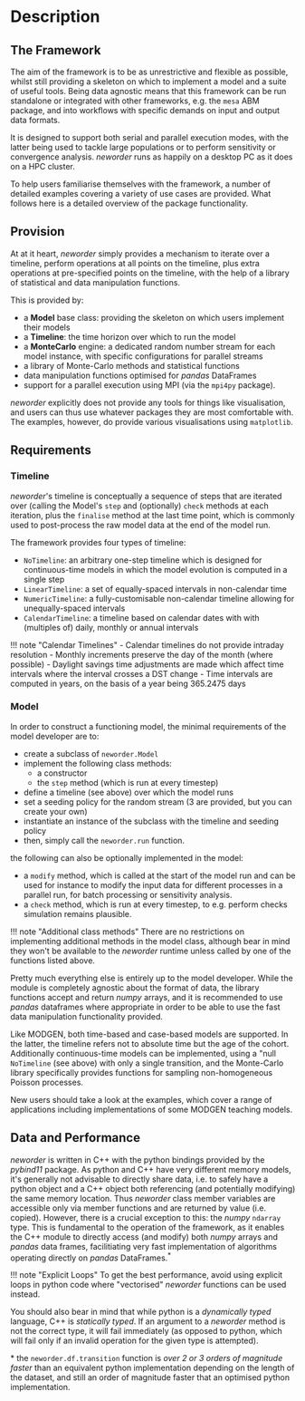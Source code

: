 # Description

## The Framework

The aim of the framework is to be as unrestrictive and flexible as possible, whilst still providing a skeleton on which to implement a model and a suite of useful tools. Being data agnostic means that this framework can be run standalone or integrated with other frameworks, e.g. the `mesa` ABM package, and into workflows with specific demands on input and output data formats.

It is designed to support both serial and parallel execution modes, with the latter being used to tackle large populations or to perform sensitivity or convergence analysis. *neworder* runs as happily on a desktop PC as it does on a HPC cluster.

To help users familiarise themselves with the framework, a number of detailed examples covering a variety of use cases are provided. What follows here is a detailed overview of the package functionality.

## Provision

At at it heart, *neworder* simply provides a mechanism to iterate over a timeline, perform operations at all points on the timeline, plus extra operations at pre-specified points on the timeline, with the help of a library of statistical and data manipulation functions.

This is provided by:

- a **Model** base class: providing the skeleton on which users implement their models
- a **Timeline**: the time horizon over which to run the model
- a **MonteCarlo** engine: a dedicated random number stream for each model instance, with specific configurations for parallel streams
- a library of Monte-Carlo methods and statistical functions
- data manipulation functions optimised for *pandas* DataFrames
- support for a parallel execution using MPI (via the `mpi4py` package).

*neworder* explicitly does not provide any tools for things like visualisation, and users can thus use whatever packages they are most comfortable with. The examples, however, do provide various visualisations using `matplotlib`.

## Requirements

### Timeline

*neworder*'s timeline is conceptually a sequence of steps that are iterated over (calling the Model's `step` and (optionally) `check` methods at each iteration, plus the `finalise` method at the last time point, which is commonly used to post-process the raw model data at the end of the model run.

The framework provides four types of timeline:

- `NoTimeline`: an arbitrary one-step timeline which is designed for continuous-time models in which the model evolution is computed in a single step
- `LinearTimeline`: a set of equally-spaced intervals in non-calendar time
- `NumericTimeline`: a fully-customisable non-calendar timeline allowing for unequally-spaced intervals
- `CalendarTimeline`: a timeline based on calendar dates with with (multiples of) daily, monthly or annual intervals

!!! note "Calendar Timelines"
    - Calendar timelines do not provide intraday resolution
    - Monthly increments preserve the day of the month (where possible)
    - Daylight savings time adjustments are made which affect time intervals where the interval crosses a DST change
    - Time intervals are computed in years, on the basis of a year being 365.2475 days

### Model

In order to construct a functioning model, the minimal requirements of the model developer are to:

- create a subclass of `neworder.Model`
- implement the following class methods:
    - a constructor
    - the `step` method (which is run at every timestep)
- define a timeline (see above) over which the model runs
- set a seeding policy for the random stream (3 are provided, but you can create your own)
- instantiate an instance of the subclass with the timeline and seeding policy
- then, simply call the `neworder.run` function.

the following can also be optionally implemented in the model:

- a `modify` method, which is called at the start of the model run and can be used for instance to modify the input data for different processes in a parallel run, for batch processing or sensitivity analysis.
- a `check` method, which is run at every timestep, to e.g. perform checks simulation remains plausible.

!!! note "Additional class methods"
    There are no restrictions on implementing additional methods in the model class, although bear in mind they won't be available to the *neworder* runtime unless called by one of the functions listed above.

Pretty much everything else is entirely up to the model developer. While the module is completely agnostic about the format of data, the library functions accept and return *numpy* arrays, and it is recommended to use *pandas* dataframes where appropriate in order to be able to use the fast data manipulation functionality provided.

Like MODGEN, both time-based and case-based models are supported. In the latter, the timeline refers not to absolute time but the age of the cohort. Additionally continuous-time models can be implemented, using a "null `NoTimeline` (see above) with only a single transition, and the Monte-Carlo library specifically provides functions for sampling non-homogeneous Poisson processes.

New users should take a look at the examples, which cover a range of applications including implementations of some MODGEN teaching models.

## Data and Performance

*neworder* is written in C++ with the python bindings provided by the *pybind11* package. As python and C++ have very different memory models, it's generally not advisable to directly share data, i.e. to safely have a python object and a C++ object both referencing (and potentially modifying) the same memory location. Thus *neworder* class member variables are accessible only via member functions and are returned by value (i.e. copied). However, there is a crucial exception to this: the *numpy* `ndarray` type. This is fundamental to the operation of the framework, as it enables the C++ module to directly access (and modify) both *numpy* arrays and *pandas* data frames, facilitiating very fast implementation of algorithms operating directly on *pandas* DataFrames.<sup>*</sup>

!!! note "Explicit Loops"
    To get the best performance, avoid using explicit loops in python code where "vectorised" *neworder* functions can be used instead.

You should also bear in mind that while python is a *dynamically typed* language, C++ is *statically typed*. If an argument to a *neworder* method is not the correct type, it will fail immediately (as opposed to python, which will fail only if an invalid operation for the given type is attempted).

&ast; the `neworder.df.transition` function is *over 2 or 3 orders of magnitude faster* than an equivalent python implementation depending on the length of the dataset, and still an order of magnitude faster that an optimised python implementation.
